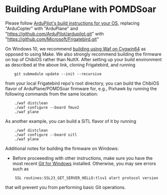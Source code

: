 # Building ArduPlane with POMDSoar

Please follow [ArduPilot's build instructions for your OS](http://ardupilot.org/dev/docs/building-the-code.html), replacing "ArduCopter" with "ArduPlane" and "https://github.com/ArduPilot/ardupilot.git" with "https://github.com/Microsoft/Frigatebird.git"

On Windows 10, we recommend [building using Waf on Cygwin64](http://ardupilot.org/dev/docs/building-setup-windows-cygwin.html) as opposed to using Make. We also strongly recommend building the firmware on top of ChibiOS rather than NuttX. After setting up your build environment as described at the above link, cloning Frigatebird, and running

        git submodule update --init --recursive

from your local Frigatebird repo's root directory, you can build the ChibiOS flavor of ArduPlane/POMDSoar firmware for, e.g., Pixhawk by running the following commands from the same location:

        ./waf distclean
        ./waf configure --board fmuv2
        ./waf plane

As another example, you can build a SITL flavor of it by running

        ./waf distclean
        ./waf configure --board sitl
        ./waf plane


Additional notes for building the firmware on Windows:

-  Before proceeeding with other instructions, make sure you have the most recent [Git for Windows](https://gitforwindows.org/) installed. Otherwise, you may see errors such as
    
        SSL routines:SSL23_GET_SERVER_HELLO:tlsv1 alert protocol version
    
that will prevent you from performing basic Git operations.


